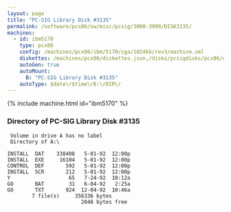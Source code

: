 ```yaml
---
layout: page
title: "PC-SIG Library Disk #3135"
permalink: /software/pcx86/sw/misc/pcsig/3000-3999/DISK3135/
machines:
  - id: ibm5170
    type: pcx86
    config: /machines/pcx86/ibm/5170/cga/1024kb/rev3/machine.xml
    diskettes: /machines/pcx86/diskettes.json,/disks/pcsigdisks/pcx86/diskettes.json
    autoGen: true
    autoMount:
      B: "PC-SIG Library Disk #3135"
    autoType: $date\r$time\rB:\rDIR\r
---
```


{% include machine.html id="ibm5170" %}

### Directory of PC-SIG Library Disk #3135

     Volume in drive A has no label
     Directory of A:\

    INSTALL  DAT    338408   5-01-92  12:00p
    INSTALL  EXE     16104   5-01-92  12:00p
    CONTROL  DEF       592   5-01-92  12:00p
    INSTALL  SCR       212   5-01-92  12:00p
    Y                   65   7-24-92  10:12a
    GO       BAT        31   6-04-92   2:25a
    GO       TXT       924  12-04-92  10:46a
            7 file(s)     356336 bytes
                            2048 bytes free
